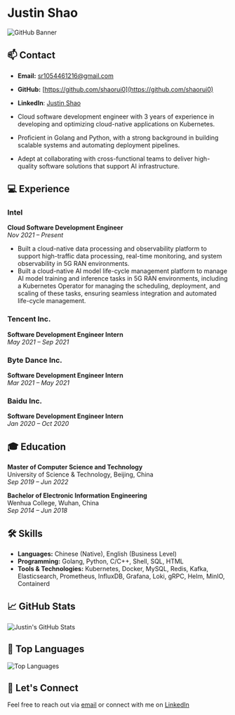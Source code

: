 # Justin Shao

![GitHub Banner](https://raw.githubusercontent.com/shaorui0/shaorui0/master/banner.png)

## 📫 Contact

- **Email:** [sr1054461216@gmail.com](mailto:sr1054461216@gmail.com)
- **GitHub:** [https://github.com/shaorui0](https://github.com/shaorui0)
- **LinkedIn**: [Justin Shao](https://www.linkedin.com/in/justin-shao-a21a55194/)

- Cloud software development engineer with 3 years of experience in developing and optimizing cloud-native applications on Kubernetes. 
- Proficient in Golang and Python, with a strong background in building scalable systems and automating deployment pipelines.
- Adept at collaborating with cross-functional teams to deliver high-quality software solutions that support AI infrastructure.

## 💻 Experience

### Intel
**Cloud Software Development Engineer**  
*Nov 2021 – Present*

- Built a cloud-native data processing and observability platform to support high-traffic data processing, real-time monitoring, and system observability in 5G RAN environments.
- Built a cloud-native AI model life-cycle management platform to manage AI model training and inference tasks in 5G RAN environments, including a Kubernetes Operator for managing the scheduling, deployment, and scaling of these tasks, ensuring seamless integration and automated life-cycle management.

### Tencent Inc.
**Software Development Engineer Intern**  
*May 2021 – Sep 2021*

### Byte Dance Inc.
**Software Development Engineer Intern**  
*Mar 2021 – May 2021*

### Baidu Inc.
**Software Development Engineer Intern**  
*Jan 2020 – Oct 2020*

## 🎓 Education

**Master of Computer Science and Technology**  
University of Science & Technology, Beijing, China  
*Sep 2019 – Jun 2022*

**Bachelor of Electronic Information Engineering**  
Wenhua College, Wuhan, China  
*Sep 2014 – Jun 2018*

## 🛠️ Skills

- **Languages:** Chinese (Native), English (Business Level)
- **Programming:** Golang, Python, C/C++, Shell, SQL, HTML
- **Tools & Technologies:** Kubernetes, Docker, MySQL, Redis, Kafka, Elasticsearch, Prometheus, InfluxDB, Grafana, Loki, gRPC, Helm, MinIO, Containerd

## 📈 GitHub Stats

![Justin's GitHub Stats](https://github-readme-stats.vercel.app/api?username=shaorui0&show_icons=true&theme=dracula)

## 🔧 Top Languages

![Top Languages](https://github-readme-stats.vercel.app/api/top-langs/?username=shaorui0&layout=compact&theme=dracula)

## 🤝 Let's Connect

Feel free to reach out via [email](mailto:sr1054461216@gmail.com) or connect with me on [LinkedIn](https://www.linkedin.com/in/justin-shao-a21a55194/)

